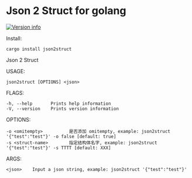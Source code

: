 # Json 2 Struct for golang
[![Version info](https://img.shields.io/crates/v/json2struct.svg)](https://crates.io/crates/json2struct)

Install:

    cargo install json2struct

Json 2 Struct

USAGE:

    json2struct [OPTIONS] <json>

FLAGS:

    -h, --help       Prints help information
    -V, --version    Prints version information

OPTIONS:

    -o <omitempty>          是否添加 omitempty, example: json2struct '{"test":"test"}' -o false [default: true]
    -s <struct-name>        指定结构体名字, example: json2struct '{"test":"test"}' -s TTTT [default: XXX]

ARGS:

    <json>    Input a json string, example: json2struct '{"test":"test"}'
